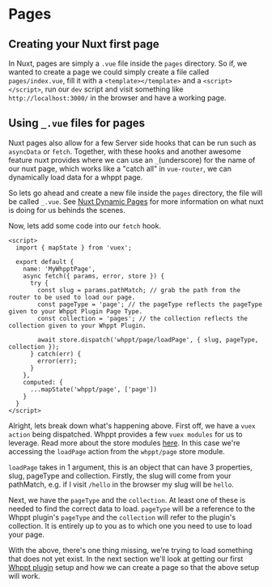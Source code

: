 # Pages

## Creating your Nuxt first page

In Nuxt, pages are simply a `.vue` file inside the `pages` directory. So if, we wanted to create a page we could 
simply create a file called `pages/index.vue`, fill it with a `<template></template>` and a `<script></script>`,
run our `dev` script and visit something like `http://localhost:3000/` in the browser and have a working page. 

## Using `_.vue` files for pages

Nuxt pages also allow for a few Server side hooks that can be run such as `asyncData` or `fetch`. 
Together, with these hooks and another awesome feature nuxt provides where we can use an `_`(underscore) for 
the name of our nuxt page, which works like a "catch all" in `vue-router`, we can dynamically load data for a whppt
page.

So lets go ahead and create a new file inside the `pages` directory, the file will be called `_.vue`. See [Nuxt Dynamic
Pages](https://nuxtjs.org/docs/2.x/directory-structure/pages#dynamic-pages) for more information on what nuxt is doing for us 
behinds the scenes.

Now, lets add some code into our `fetch` hook.

```vue
<script>
  import { mapState } from 'vuex';

  export default {
    name: 'MyWhpptPage',
    async fetch({ params, error, store }) {
      try {
        const slug = params.pathMatch; // grab the path from the router to be used to load our page.
        const pageType = 'page'; // the pageType reflects the pageType given to your Whppt Plugin Page Type. 
        const collection = 'pages'; // the collection reflects the collection given to your Whppt Plugin.
        
        await store.dispatch('whppt/page/loadPage', { slug, pageType, collection });
      } catch(err) {
        error(err);
      }
    },
    computed: {
      ...mapState('whppt/page', ['page'])
    }
  }
</script>
```

Alright, lets break down what's happening above. First off, we have a `vuex action` being dispatched. Whppt provides a few 
`vuex modules` for us to leverage. Read more about the store modules [here](/guide/gettingStarted/store). In this case we're 
accessing the `loadPage` action from the `whppt/page` store module.

`loadPage` takes in 1 argument, this is an object that can have 3 properties, slug, pageType and collection. Firstly, the 
slug will come from your pathMatch, e.g. if I visit `/hello` in the browser my slug will be `hello`. 

Next, we have the `pageType` and the `collection`. At least one of these is needed to find the correct data to load. `pageType` 
will be a reference to the Whppt plugin's `pageType` and the `collection` will refer to the plugin's collection. It is entirely
up to you as to which one you need to use to load your page. 

With the above, there's one thing missing, we're trying to load something that does not yet exist. In the next section we'll look 
at getting our first [Whppt plugin](/guide/gettingStarted/store) setup and how we can create a page so that the above setup will work.

